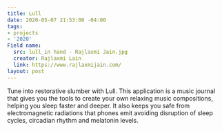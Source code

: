 ```yaml
---
title: Lull
date: 2020-05-07 21:53:00 -04:00
tags:
- projects
- '2020'
Field name:
  src: lull_in hand - Rajlaxmi Jain.jpg
  creator: Rajlaxmi Lain
  link: https://www.rajlaxmijain.com/
layout: post
---
```


Tune into restorative slumber with Lull. This application is a music journal that gives you the tools to create your own relaxing music compositions, helping you sleep faster and deeper. It also keeps you safe from electromagnetic radiations that phones emit avoiding disruption of sleep cycles, circadian rhythm and melatonin levels.